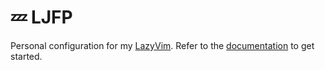 # 💤 LJFP

Personal configuration for my [LazyVim](https://github.com/LazyVim/LazyVim).
Refer to the [documentation](https://lazyvim.github.io/installation) to get started.
